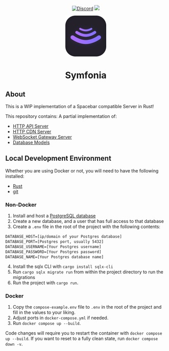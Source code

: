 <div align="center">

[![Discord]][Discord-invite]
<img src="https://img.shields.io/static/v1?label=Status&message=Early%20Development&color=blue">  
</div>

<p align="center">
  
  <img width="128" src="https://github.com/polyphony-chat/branding/blob/main/logos/polyphony-symfonia-transparent-8bit.png?raw=true" alt="The Symfonia logo. a dark, square background with rounded edges. on this background, there are four vertically stacked, purple lines. The lines are all vaguely u-shaped and resemble sound waves being emitted into one direction, with the lower lines being thicker and wider than the upper lines." />
  <h1 align="center">Symfonia</h1>
</p>

## About

This is a WIP implementation of a Spacebar compatible Server in Rust!

This repository contains:
A partial implementation of:

- [HTTP API Server](/src/api)
- [HTTP CDN Server](/src/cdn)
- [WebSocket Gateway Server](/src/gateway)
- [Database Models](/src/database)

## Local Development Environment

Whether you are using Docker or not, you will need to have the following installed:

- [Rust](https://www.rust-lang.org/tools/install)
- [git](https://git-scm.com/downloads)

### Non-Docker

1. Install and host a [PostgreSQL database](https://www.postgresql.org/download/)
2. Create a new database, and a user that has full access to that database
3. Create a `.env` file in the root of the project with the following contents:

```env
DATABASE_HOST=[ip/domain of your Postgres database]
DATABASE_PORT=[Postgres port, usually 5432]
DATABASE_USERNAME=[Your Postgres username]
DATABASE_PASSWORD=[Your Postgres password]
DATABASE_NAME=[Your Postgres database name]
```

4. Install the sqlx CLI with `cargo install sqlx-cli`
5. Run `cargo sqlx migrate run` from within the project directory to run the migrations
6. Run the project with `cargo run`.

### Docker

1. Copy the `compose-example.env` file to `.env` in the root of the project and fill in the values
   to your liking.
2. Adjust ports in `docker-compose.yml` if needed.
3. Run `docker compose up --build`.

Code changes will require you to restart the container with `docker compose up --build`. If you want
to reset to a fully clean state, run `docker compose down -v`.

[Discord]: https://dcbadge.vercel.app/api/server/m3FpcapGDD?style=flat
[Discord-invite]: https://discord.com/invite/m3FpcapGDD
[build-shield]: https://img.shields.io/github/actions/workflow/status/polyphony-chat/symfonia/rust.yml?style=flat
[build-url]: https://github.com/polyphony-chat/symfonia/blob/main/.github/workflows/rust.yml
